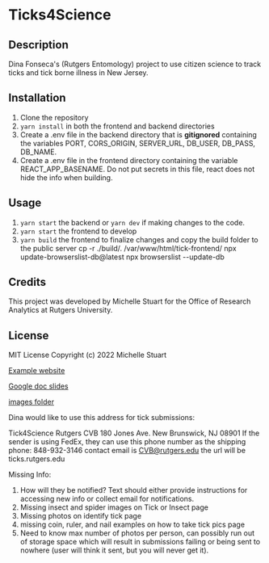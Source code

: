 # Ticks4Science

## Description
Dina Fonseca's (Rutgers Entomology) project to use citizen science to track ticks and tick borne illness in New Jersey.

## Installation
1. Clone the repository
2. `yarn install` in both the frontend and backend directories
3. Create a .env file in the backend directory that is **gitignored** containing the variables PORT, CORS_ORIGIN, SERVER_URL, DB_USER, DB_PASS, DB_NAME.
1. Create a .env file in the frontend directory containing the variable REACT_APP_BASENAME.  Do not put secrets in this file, react does not hide the info when building.

## Usage
1. `yarn start` the backend or `yarn dev` if making changes to the code.
1. `yarn start` the frontend to develop
1. `yarn build` the frontend to finalize changes and copy the build folder to the public server
cp -r ./build/. /var/www/html/tick-frontend/
 npx update-browserslist-db@latest
 npx browserslist --update-db

## Credits
This project was developed by Michelle Stuart for the Office of Research Analytics at Rutgers University.

## License
MIT License
Copyright (c) 2022 Michelle Stuart

[Example website](https://mosaic.njaes.rutgers.edu/tick-map/)

[Google doc slides](https://docs.google.com/presentation/d/1muZgI3MPhEVlv0JKxF1sGIYx0K7GVXOh/edit#slide=id.p1)

[images folder](https://drive.google.com/drive/u/0/folders/1Jee3Wwa-ECUgsmB5n5MsIWpg2R7W25yg)

Dina would like to use this address for tick submissions:

Tick4Science
Rutgers CVB
180 Jones Ave.
New Brunswick, NJ 08901
If the sender is using FedEx, they can use this phone number as the shipping phone:  848-932-3146
contact email is CVB@rutgers.edu
the url will be ticks.rutgers.edu

Missing Info:
1. How will they be notified? Text should either provide instructions for accessing new info or collect email for notifications.
1. Missing insect and spider images on Tick or Insect page
1. Missing photos on identify tick page
1. missing coin, ruler, and nail examples on how to take tick pics page
1. Need to know max number of photos per person, can possibly run out of storage space which will result in submissions failing or being sent to nowhere (user will think it sent, but you will never get it).
